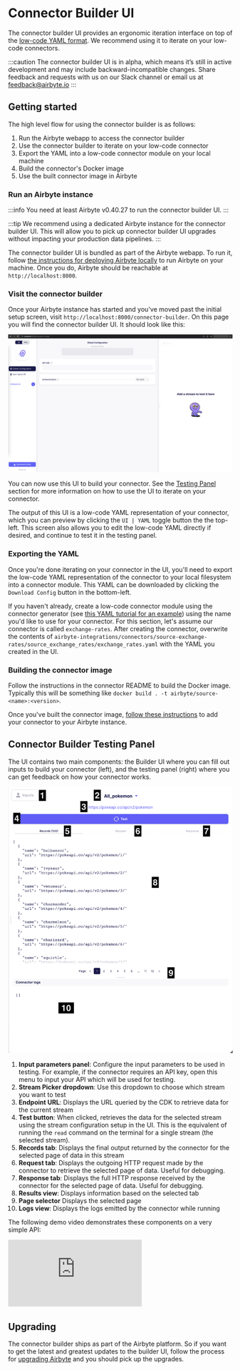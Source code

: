 # Connector Builder UI

The connector builder UI provides an ergonomic iteration interface on top of the [low-code YAML format](../understanding-the-yaml-file/yaml-overview). We recommend using it to iterate on your low-code connectors.

:::caution
The connector builder UI is in alpha, which means it’s still in active development and may include backward-incompatible changes. Share feedback and requests with us on our Slack channel or email us at feedback@airbyte.io
:::

## Getting started

The high level flow for using the connector builder is as follows:

1. Run the Airbyte webapp to access the connector builder
2. Use the connector builder to iterate on your low-code connector
3. Export the YAML into a low-code connector module on your local machine
4. Build the connector's Docker image
5. Use the built connector image in Airbyte

### Run an Airbyte instance

:::info
You need at least Airbyte v0.40.27 to run the connector builder UI.
:::

:::tip
We recommend using a dedicated Airbyte instance for the connector builder UI. This will allow you to pick up connector builder UI upgrades without impacting your production data pipelines.
:::

The connector builder UI is bundled as part of the Airbyte webapp. To run it, follow [the instructions for deploying Airbyte locally](../../../deploying-airbyte/local-deployment) to run Airbyte on your machine. Once you do, Airbyte should be reachable at `http://localhost:8000`.

### Visit the connector builder

Once your Airbyte instance has started and you've moved past the initial setup screen, visit `http://localhost:8000/connector-builder`. On this page you will find the connector builder UI. It should look like this:

![The Connector Builder home page](./assets/lowcode_landing_screen.png)

You can now use this UI to build your connector. See the [Testing Panel](#connector-builder-testing-panel) section for more information on how to use the UI to iterate on your connector.

The output of this UI is a low-code YAML representation of your connector, which you can preview by clicking the `UI | YAML` toggle button the the top-left. This screen also allows you to edit the low-code YAML directly if desired, and continue to test it in the testing panel.

### Exporting the YAML

Once you're done iterating on your connector in the UI, you'll need to export the low-code YAML representation of the connector to your local filesystem into a connector module. This YAML can be downloaded by clicking the `Download Config` button in the bottom-left.

If you haven't already, create a low-code connector module using the connector generator (see [this YAML tutorial for an example](tutorial/1-create-source.md)) using the name you'd like to use for your connector. For this section, let's assume our connector is called `exchange-rates`. After creating the connector, overwrite the contents of `airbyte-integrations/connectors/source-exchange-rates/source_exchange_rates/exchange_rates.yaml` with the YAML you created in the UI.

### Building the connector image

Follow the instructions in the connector README to build the Docker image. Typically this will be something like `docker build . -t airbyte/source-<name>:<version>`.

Once you've built the connector image, [follow these instructions](../../../integrations/custom-connectors#adding-your-connectors-in-the-ui) to add your connector to your Airbyte instance.

## Connector Builder Testing Panel

The UI contains two main components: the Builder UI where you can fill out inputs to build your connector (left), and the testing panel (right) where you can get feedback on how your connector works.

![Annotated Test Pane](./assets/lowcode_annotated_test_pane.png)

1. **Input parameters panel**: Configure the input parameters to be used in testing. For example, if the connector requires an API key, open this menu to input your API which will be used for testing.
2. **Stream Picker dropdown**: Use this dropdown to choose which stream you want to test
3. **Endpoint URL**: Displays the URL queried by the CDK to retrieve data for the current stream
4. **Test button**: When clicked, retrieves the data for the selected stream using the stream configuration setup in the UI. This is the equivalent of running the `read` command on the terminal for a single stream (the selected stream).
5. **Records tab**: Displays the final output returned by the connector for the selected page of data in this stream
6. **Request tab**: Displays the outgoing HTTP request made by the connector to retrieve the selected page of data. Useful for debugging.
7. **Response tab**: Displays the full HTTP response received by the connector for the selected page of data. Useful for debugging.
8. **Results view**: Displays information based on the selected tab
9. **Page selector** Displays the selected page
10. **Logs view**: Displays the logs emitted by the connector while running

The following demo video demonstrates these components on a very simple API:

<div style={{position: "relative", "padding-bottom": "64.90384615384616%", height: 0}}>
<iframe src="https://www.loom.com/embed/acf899938ef74dec8dd61ba012bc872f" frameborder="0" webkitallowfullscreen mozallowfullscreen allowfullscreen style={{position: "absolute", top: 0, left: 0, width: "100%", height: "100%"}}></iframe>
</div>

## Upgrading

The connector builder ships as part of the Airbyte platform. So if you want to get the latest and greatest updates to the builder UI, follow the process for [upgrading Airbyte](../../../operator-guides/upgrading-airbyte) and you should pick up the upgrades.
